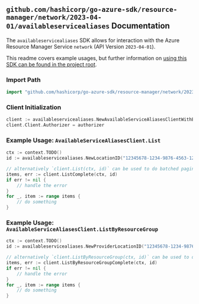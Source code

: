 
## `github.com/hashicorp/go-azure-sdk/resource-manager/network/2023-04-01/availableservicealiases` Documentation

The `availableservicealiases` SDK allows for interaction with the Azure Resource Manager Service `network` (API Version `2023-04-01`).

This readme covers example usages, but further information on [using this SDK can be found in the project root](https://github.com/hashicorp/go-azure-sdk/tree/main/docs).

### Import Path

```go
import "github.com/hashicorp/go-azure-sdk/resource-manager/network/2023-04-01/availableservicealiases"
```


### Client Initialization

```go
client := availableservicealiases.NewAvailableServiceAliasesClientWithBaseURI("https://management.azure.com")
client.Client.Authorizer = authorizer
```


### Example Usage: `AvailableServiceAliasesClient.List`

```go
ctx := context.TODO()
id := availableservicealiases.NewLocationID("12345678-1234-9876-4563-123456789012", "locationValue")

// alternatively `client.List(ctx, id)` can be used to do batched pagination
items, err := client.ListComplete(ctx, id)
if err != nil {
	// handle the error
}
for _, item := range items {
	// do something
}
```


### Example Usage: `AvailableServiceAliasesClient.ListByResourceGroup`

```go
ctx := context.TODO()
id := availableservicealiases.NewProviderLocationID("12345678-1234-9876-4563-123456789012", "example-resource-group", "locationValue")

// alternatively `client.ListByResourceGroup(ctx, id)` can be used to do batched pagination
items, err := client.ListByResourceGroupComplete(ctx, id)
if err != nil {
	// handle the error
}
for _, item := range items {
	// do something
}
```
